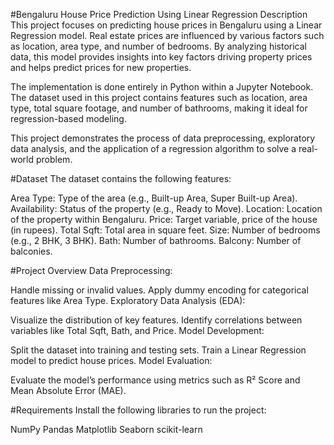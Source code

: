 #Bengaluru House Price Prediction Using Linear Regression
Description
This project focuses on predicting house prices in Bengaluru using a Linear Regression model. Real estate prices are influenced by various factors such as location, area type, and number of bedrooms. By analyzing historical data, this model provides insights into key factors driving property prices and helps predict prices for new properties.

The implementation is done entirely in Python within a Jupyter Notebook. The dataset used in this project contains features such as location, area type, total square footage, and number of bathrooms, making it ideal for regression-based modeling.

This project demonstrates the process of data preprocessing, exploratory data analysis, and the application of a regression algorithm to solve a real-world problem.

#Dataset
The dataset contains the following features:

Area Type: Type of the area (e.g., Built-up Area, Super Built-up Area).
Availability: Status of the property (e.g., Ready to Move).
Location: Location of the property within Bengaluru.
Price: Target variable, price of the house (in rupees).
Total Sqft: Total area in square feet.
Size: Number of bedrooms (e.g., 2 BHK, 3 BHK).
Bath: Number of bathrooms.
Balcony: Number of balconies.

#Project Overview
Data Preprocessing:

Handle missing or invalid values.
Apply dummy encoding for categorical features like Area Type.
Exploratory Data Analysis (EDA):

Visualize the distribution of key features.
Identify correlations between variables like Total Sqft, Bath, and Price.
Model Development:

Split the dataset into training and testing sets.
Train a Linear Regression model to predict house prices.
Model Evaluation:

Evaluate the model’s performance using metrics such as R² Score and Mean Absolute Error (MAE).

#Requirements
Install the following libraries to run the project:

NumPy
Pandas
Matplotlib
Seaborn
scikit-learn
